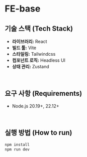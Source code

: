 # FE-base

## 기술 스택 (Tech Stack)

- **라이브러리:** React
- **빌드 툴:** Vite
- **스타일링:** Tailwindcss
- **컴포넌트 로직:** Headless UI
- **상태 관리:** Zustand

<br/>

## 요구 사항 (Requirements)

- Node.js 20.19+, 22.12+

<br/>

## 실행 방법 (How to run)

```bash
npm install
npm run dev
```
